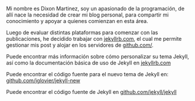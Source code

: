 Mi nombre es Dixon Martinez, soy un apasionado de la
programación, de allí nace la necesidad de crear mi blog personal, para compartir mi conocimiento y apoyar a quienes comienzan en esta área.

Luego de evaluar distintas plataformas para comenzar con las publicaciones, he decidido trabajar con [jekyllrb.com](http://jekyllrb.com/), el cual me permite gestionar mis post y alojar en los servidores de [github.com/](https://github.com/).

Puede encontrar más información sobre cómo personalizar su tema Jekyll, así como la documentación básica de uso de Jekyll en [jekyllrb.com](http://jekyllrb.com/)

Puede encontrar el código fuente para el nuevo tema de Jekyll en: [github.com/jglovier/jekyll-new](https://github.com/jglovier/jekyll-new)

Puede encontrar el código fuente de Jekyll en [github.com/jekyll/jekyll](https://github.com/jekyll/jekyll)

